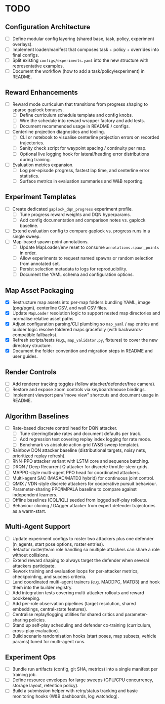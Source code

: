 # TODO

## Configuration Architecture

- [ ] Define modular config layering (shared base, task, policy, experiment overlays).
- [ ] Implement loader/manifest that composes task + policy + overrides into final configs.
- [ ] Split existing `configs/experiments.yaml` into the new structure with representative examples.
- [ ] Document the workflow (how to add a task/policy/experiment) in README.

## Reward Enhancements

- [ ] Reward mode curriculum that transitions from progress shaping to sparse gaplock bonuses.
  - [ ] Define curriculum schedule template and config knobs.
  - [ ] Wire the schedule into reward wrapper factory and add tests.
  - [ ] Document recommended usage in README / configs.
- [ ] Centerline projection diagnostics and tooling.
  - [ ] CLI or notebook to visualise centerline projection errors on recorded trajectories.
  - [ ] Sanity check script for waypoint spacing / continuity per map.
  - [ ] Optional live logging hook for lateral/heading error distributions during training.
- [ ] Evaluation metrics expansion.
  - [ ] Log per-episode progress, fastest lap time, and centerline error statistics.
  - [ ] Surface metrics in evaluation summaries and W&B reporting.

## Experiment Templates

- [ ] Create dedicated `gaplock_dqn_progress` experiment profile.
  - [ ] Tune progress reward weights and DQN hyperparams.
  - [ ] Add config documentation and comparison notes vs. gaplock baseline.
- [ ] Extend evaluation config to compare gaplock vs. progress runs in a single sweep.
- [ ] Map-based spawn point annotations.
  - [ ] Update MapLoader/env reset to consume `annotations.spawn_points` in order.
  - [ ] Allow experiments to request named spawns or random selection from annotated set.
  - [ ] Persist selection metadata to logs for reproducibility.
  - [ ] Document the YAML schema and configuration options.

## Map Asset Packaging

- [x] Restructure map assets into per-map folders bundling YAML, image (png/pgm), centerline CSV, and wall CSV files.
- [x] Update `MapLoader` resolution logic to support nested map directories and normalise relative asset paths.
- [x] Adjust configuration parsing/CLI plumbing so `map_yaml` / `map` entries and builder logic resolve foldered maps gracefully (with backwards-compatible fallbacks).
- [x] Refresh scripts/tests (e.g., `map_validator.py`, fixtures) to cover the new directory structure.
- [x] Document the folder convention and migration steps in README and user guides.

## Render Controls

- [ ] Add renderer tracking toggles (follow attacker/defender/free camera).
- [ ] Restore and expose zoom controls via keyboard/mouse bindings.
- [ ] Implement viewport pan/“move view” shortcuts and document usage in README.

## Algorithm Baselines

- [ ] Rate-based discrete control head for DQN attacker.
  - [ ] Tune steering/brake rates and document defaults per track.
  - [ ] Add regression test covering replay index logging for rate mode.
  - [ ] Benchmark vs absolute action grid (W&B sweep template).
- [ ] Rainbow DQN attacker baseline (distributional targets, noisy nets, prioritized replay refresh).
- [ ] RNN-PPO attacker variant with LSTM core and sequence batching.
- [ ] DRQN / Deep Recurrent Q attacker for discrete throttle-steer grids.
- [ ] MAPPO-style multi-agent PPO head for coordinated attackers.
- [ ] Multi-agent SAC (MASAC/MATD3 hybrid) for continuous joint control.
- [ ] QMIX / VDN-style discrete attackers for cooperative pursuit behaviour.
- [ ] Parameter-sharing PPO/IMPALA baseline to compare against independent learners.
- [ ] Offline baselines (CQL/IQL) seeded from logged self-play rollouts.
- [ ] Behaviour cloning / DAgger attacker from expert defender trajectories as a warm-start.

## Multi-Agent Support

- [ ] Update experiment configs to roster two attackers plus one defender (n_agents, start pose options, roster entries).
- [ ] Refactor roster/team role handling so multiple attackers can share a role without collisions.
- [ ] Extend reward shaping to always target the defender when several attackers participate.
- [ ] Rework training and evaluation loops for per-attacker metrics, checkpointing, and success criteria.
- [ ] Land coordinated multi-agent trainers (e.g. MADDPG, MATD3) and hook them into the builder registry.
- [ ] Add integration tests covering multi-attacker rollouts and reward bookkeeping.
- [ ] Add per-role observation pipelines (target resolution, shared embeddings, central-state features).
- [ ] Centralise replay/logging utilities for shared critics and parameter-sharing policies.
- [ ] Stand up self-play scheduling and defender co-training (curriculum, cross-play evaluation).
- [ ] Build scenario randomisation hooks (start poses, map subsets, vehicle params) tuned for multi-agent runs.

## Experiment Ops

- [ ] Bundle run artifacts (config, git SHA, metrics) into a single manifest per training job.
- [ ] Define resource envelopes for large sweeps (GPU/CPU concurrency, storage layout, retention policy).
- [ ] Build a submission helper with retry/status tracking and basic monitoring hooks (W&B dashboards, log watchdog).
